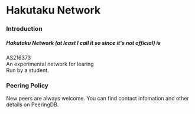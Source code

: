# Hakutaku Network

### Introduction

##### Hakutaku Network (at least I call it so since it's not official) is
AS216373\
An experimental network for learing\
Run by a student.

### Peering Policy
New peers are always welcome. You can find contact infomation and other details on PeeringDB.


